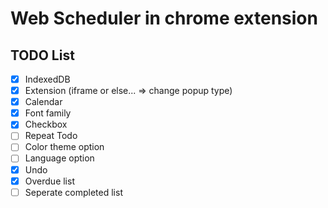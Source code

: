 # Web Scheduler in chrome extension

## TODO List

- [x] IndexedDB
- [x] Extension (iframe or else... => change popup type)
- [x] Calendar
- [x] Font family
- [x] Checkbox
- [ ] Repeat Todo
- [ ] Color theme option
- [ ] Language option
- [x] Undo
- [x] Overdue list
- [ ] Seperate completed list
